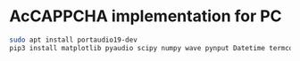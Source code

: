 # AcCAPPCHA implementation for PC
```bash
sudo apt install portaudio19-dev
pip3 install matplotlib pyaudio scipy numpy wave pynput Datetime termcolor argparse
```

